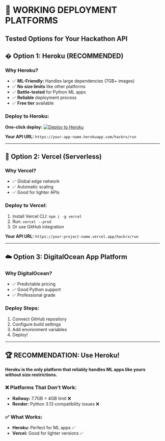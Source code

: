 # 🚀 WORKING DEPLOYMENT PLATFORMS
## Tested Options for Your Hackathon API

## � **Option 1: Heroku (RECOMMENDED)**

### Why Heroku?
- ✅ **ML-Friendly:** Handles large dependencies (7GB+ images)
- ✅ **No size limits** like other platforms
- ✅ **Battle-tested** for Python ML apps
- ✅ **Reliable** deployment process
- ✅ **Free tier** available

### Deploy to Heroku:
**One-click deploy:**
[![Deploy to Heroku](https://www.herokucdn.com/deploy/button.svg)](https://heroku.com/deploy?template=https://github.com/Amrit1604/InsureInfo2)

**Your API URL:** `https://your-app-name.herokuapp.com/hackrx/run`

---

## 🌟 **Option 2: Vercel (Serverless)**

### Why Vercel?
- ✅ Global edge network
- ✅ Automatic scaling  
- ✅ Good for lighter APIs

### Deploy to Vercel:
1. Install Vercel CLI: `npm i -g vercel`
2. Run: `vercel --prod`
3. Or use GitHub integration

**Your API URL:** `https://your-project-name.vercel.app/hackrx/run`

---

## ☁️ **Option 3: DigitalOcean App Platform**

### Why DigitalOcean?
- ✅ Predictable pricing
- ✅ Good Python support
- ✅ Professional grade

### Deploy Steps:
1. Connect GitHub repository
2. Configure build settings
3. Add environment variables
4. Deploy!

---

## 🏆 **RECOMMENDATION: Use Heroku!**

**Heroku is the only platform that reliably handles ML apps like yours without size restrictions.**

### ❌ **Platforms That Don't Work:**
- **Railway:** 7.7GB > 4GB limit ❌
- **Render:** Python 3.13 compatibility issues ❌

### ✅ **What Works:**
- **Heroku:** Perfect for ML apps ✅
- **Vercel:** Good for lighter versions ✅
